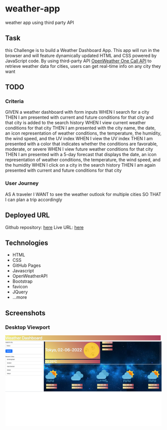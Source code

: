 # weather-app

weather app using third party API

## Task

this Challenge is to build a Weather Dashboard App. This app will run in the browser and will feature dynamically updated HTML and CSS powered by JavaScript code. By using third-party API [OpenWeather One Call API](https://openweathermap.org/api/one-call-api) to retrieve weather data for cities, users can get real-time info on any city they want

## TODO

### Criteria

GIVEN a weather dashboard with form inputs
WHEN I search for a city
THEN I am presented with current and future conditions for that city and that city is added to the search history
WHEN I view current weather conditions for that city
THEN I am presented with the city name, the date, an icon representation of weather conditions, the temperature, the humidity, the wind speed, and the UV index
WHEN I view the UV index
THEN I am presented with a color that indicates whether the conditions are favorable, moderate, or severe
WHEN I view future weather conditions for that city
THEN I am presented with a 5-day forecast that displays the date, an icon representation of weather conditions, the temperature, the wind speed, and the humidity
WHEN I click on a city in the search history
THEN I am again presented with current and future conditions for that city

### User Journey

AS A traveler
I WANT to see the weather outlook for multiple cities
SO THAT I can plan a trip accordingly

## Deployed URL

Github repository: [here](https://github.com/awarsame1996/weather-app)
Live URL: [here](https://awarsame1996.github.io/weather-app/)

## Technologies

- HTML
- CSS
- GitHub Pages
- Javascript
- OpenWeatherAPI
- Bootstrap
- favicon
- JQuery
- ...more

## Screenshots

### Desktop Viewport

![desktop viewport](./assets/images/backgrounds/screencapture-127-0-0-1-5500-index-html-2022-06-02-14_40_29.png)

```

```
